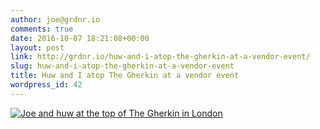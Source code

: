 ```yaml
---
author: joe@grdnr.io
comments: true
date: 2016-10-07 18:21:08+00:00
layout: post
link: http://grdnr.io/huw-and-i-atop-the-gherkin-at-a-vendor-event/
slug: huw-and-i-atop-the-gherkin-at-a-vendor-event
title: Huw and I atop The Gherkin at a vendor event
wordpress_id: 42
---
```


[![Joe and huw at the top of The Gherkin in London](http://images.grdnr.io/2013/11/IMAG0024.jpg)](http://images.grdnr.io/2013/11/IMAG0024.jpg)
